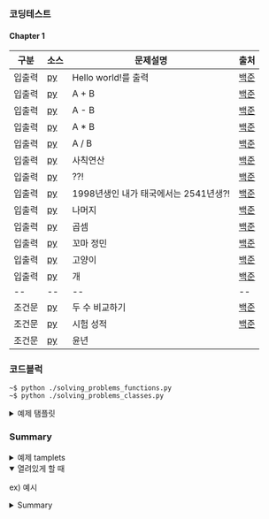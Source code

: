 ### 코딩테스트
#### Chapter 1
| 구분 | 소스 | 문제설명 | 출처 |
| -- | -- | -- | -- |
| 입출력 | [py](./codingtests/chapter01/2557.py) | Hello world!를 출력 | [백준](https://www.acmicpc.net/problem/2557)|
| 입출력 | [py](./codingtests/chapter01/1000.py) | A + B | [백준](https://www.acmicpc.net/problem/1000) |
| 입출력 | [py](./codingtests/chapter01/1001.py) | A - B | [백준](https://www.acmicpc.net/problem/1001) |
| 입출력 | [py](./codingtests/chapter01/10998.py) | A * B | [백준](https://www.acmicpc.net/problem/10998) |
| 입출력 | [py](./codingtests/chapter01/1008.py) | A / B | [백준](https://www.acmicpc.net/problem/1008) |
| 입출력 | [py](./codingtests/chapter01/10869.py) | 사칙연산 | [백준](https://www.acmicpc.net/problem/10869) |
| 입출력 | [py](./codingtests/chapter01/10926.py) | ??! | [백준](https://www.acmicpc.net/problem/10926) |
| 입출력 | [py](./codingtests/chapter01/18108.py) | 1998년생인 내가 태국에서는 2541년생?! | [백준](https://www.acmicpc.net/problem/18108) |
| 입출력 | [py](./codingtests/chapter01/10430.py) | 나머지 | [백준](https://www.acmicpc.net/problem/10430) |
| 입출력 | [py](./codingtests/chapter01/2588.py) | 곱셈 | [백준](https://www.acmicpc.net/problem/2588) |
| 입출력 | [py](./codingtests/chapter01/11382.py) | 꼬마 정민 | [백준](https://www.acmicpc.net/problem/11382) |
| 입출력 | [py](./codingtests/chapter01/10171.py) | 고양이 | [백준](https://www.acmicpc.net/problem/10171) |
| 입출력 | [py](./codingtests/chapter01/10172.py) | 개 | [백준](https://www.acmicpc.net/problem/10172) |
| -- | -- | -- | -- |
| 조건문 | [py](./codingtests/chapter02/1330.py) | 두 수 비교하기 | [백준](https://www.acmicpc.net/problem/1330) |
| 조건문 | [py](./codingtests/chapter02/9498.py) | 시험 성적 | [백준](https://www.acmicpc.net/problem/9498) |
| 조건문 | [py](./codingtests/chapter02/2753.py) | 윤년 | 

### 코드블럭
```
~$ python ./solving_problems_functions.py
~$ python ./solving_problems_classes.py
```


<details>

  <summary>예제 탬플릿</summary>

  |예  제    탬  플  릿|보   기|정     답|
  |--|--|--|
  |데이터를 검색하고자 할 때 사용하는 언어는 무엇인가요?|	SQL  	HTML	Java	Python	|1|
  |중복된 데이터를 제거하고자 할 때 사용하는 용어는 무엇인가요?|	Delete	Update	Distinct	Select	|3|
  |여러 테이블을 연결하여 데이터를 가져올 때 사용하는 개념은 무엇인가요?|	Join	Union	Merge	Intersect	|1|
  |특정 조건을 만족하는 데이터를 선택하기 위해 사용하는 구문은 무엇인가요?|	Where	From	Group By	Order By	|1|
  |테이블의 구조를 정의하고 데이터를 저장하는 데 사용되는 객체는 무엇인가요?|	Index	View	Trigger	Table	|4|
  |데이터를 추가하거나 수정, 삭제하기 위해 사용하는 언어는 무엇인가요?|	SQL	JSON	XML	YAML	|1|
  |테이블 간의 관계를 정의하고 참조 무결성을 유지하기 위해 사용하는 개념은 무엇인가요?|	Index	Constraint	Procedure	Function	|2|
  |특정 컬럼을 기준으로 데이터를 정렬하기 위해 사용하는 구문은 무엇인가요?|	Order By	Group By	Having	Where	|1|
  |특정 컬럼을 기준으로 데이터를 그룹화하기 위해 사용하는 구문은 무엇인가요?|	Group By	Order By	Having	Where	|1|
  |특정 작업이 수행되기 전 또는 후에 자동으로 실행되는 코드 블록을 무엇이라고 하나요?|	Index	View	Trigger	Procedure	|3|

</details>

### Summary
<details>
  <summary>예제 tamplets</summary>
  <p>추가적인 정보가 여기에 표시됩니다.</p>
</details>


<details open>
  <summary>열려있게 할 때</summary>
   
</details>



ex) 예시

<details>
  
  <summary>Summary</summary>
  
  <p>추가적인 정보가 여기에 표시됩니다.</p>
  
  |구분|소스|문제설명|출처|
  |--|--|--|--|
  |출력|[py](./docs/codingtests/2557.py)|Hello World!를 출력|[백준 2557](https://www.acmicpc.net/problem/2557)%7C
  
</details>
